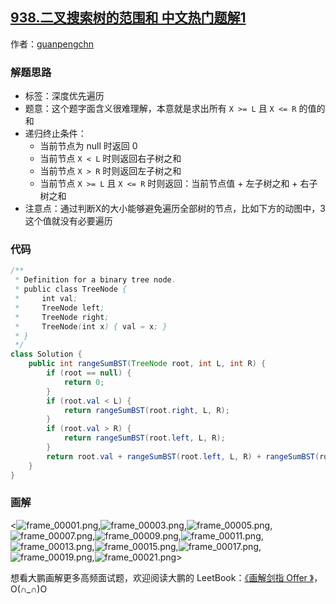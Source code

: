 ## [938.二叉搜索树的范围和 中文热门题解1](https://leetcode.cn/problems/range-sum-of-bst/solutions/100000/hua-jie-suan-fa-938-er-cha-sou-suo-shu-de-fan-wei-)

作者：[guanpengchn](https://leetcode.cn/u/guanpengchn)

### 解题思路

- 标签：深度优先遍历
- 题意：这个题字面含义很难理解，本意就是求出所有 `X >= L` 且 `X <= R` 的值的和
- 递归终止条件：
  - 当前节点为 null 时返回 0
  - 当前节点 `X < L` 时则返回右子树之和
  - 当前节点 `X > R` 时则返回左子树之和
  - 当前节点 `X >= L` 且 `X <= R` 时则返回：当前节点值 + 左子树之和 + 右子树之和
- 注意点：通过判断X的大小能够避免遍历全部树的节点，比如下方的动图中，3 这个值就没有必要遍历

### 代码

```Java []
/**
 * Definition for a binary tree node.
 * public class TreeNode {
 *     int val;
 *     TreeNode left;
 *     TreeNode right;
 *     TreeNode(int x) { val = x; }
 * }
 */
class Solution {
    public int rangeSumBST(TreeNode root, int L, int R) {
        if (root == null) {
            return 0;
        }
        if (root.val < L) {
            return rangeSumBST(root.right, L, R);
        }
        if (root.val > R) {
            return rangeSumBST(root.left, L, R);
        }
        return root.val + rangeSumBST(root.left, L, R) + rangeSumBST(root.right, L, R);
    }
}
```

### 画解

<![frame_00001.png](https://pic.leetcode-cn.com/f553e350feac9022d49af24b6ddf20f6bacea42f8fb0ba42d174b0bd0a295fd0-frame_00001.png),![frame_00003.png](https://pic.leetcode-cn.com/29c02f0dd99175754bb2ac6ebdc57f5374a1eae163ed64b43aef6ac1a3a106f9-frame_00003.png),![frame_00005.png](https://pic.leetcode-cn.com/b5b29c94f0552756b2776375aea777c38c882b0ff3bf2e1b9108d616c6514d91-frame_00005.png),![frame_00007.png](https://pic.leetcode-cn.com/aefed16ff1fde9a46a30301060913498b1bddbd09f8200ce90699fad6c9c29fd-frame_00007.png),![frame_00009.png](https://pic.leetcode-cn.com/217e1d0fcc9b60907042ef3f9a8aa8ecd64071536a301db30562d3948e261280-frame_00009.png),![frame_00011.png](https://pic.leetcode-cn.com/64636dbdc07938865d62449f73580b8e1932341616555ab2fa7a3028e7066835-frame_00011.png),![frame_00013.png](https://pic.leetcode-cn.com/ed2d53bdde01561d6833cefbcce9710e1db5a940cc67f6b79795e7f1f4031580-frame_00013.png),![frame_00015.png](https://pic.leetcode-cn.com/c807442745c56eb1be1fd18555c6105a9fb8d89a1877938e47d78108f0818afa-frame_00015.png),![frame_00017.png](https://pic.leetcode-cn.com/56c43cf1eee4ed56aa4d9aa6b9ca91ba5841ee450ec0d43458c6434e4bdf173e-frame_00017.png),![frame_00019.png](https://pic.leetcode-cn.com/1646433bcc70f17d48790e9212416797700749761e5ae9f28fa3781e498cdc4d-frame_00019.png),![frame_00021.png](https://pic.leetcode-cn.com/ac2eb37d23cab23241488af434fd41336035351d49da8f44e2bf2f5e1f7d938d-frame_00021.png)>


想看大鹏画解更多高频面试题，欢迎阅读大鹏的 LeetBook：[《画解剑指 Offer 》](https://leetcode-cn.com/leetbook/detail/illustrate-lcof/)，O(∩_∩)O